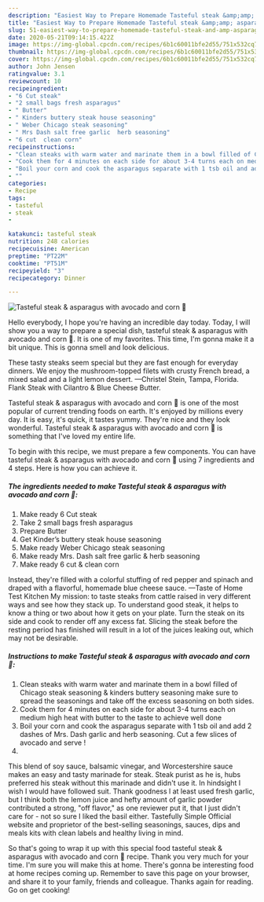 ```yaml
---
description: "Easiest Way to Prepare Homemade Tasteful steak &amp;amp; asparagus with avocado and corn 🤤"
title: "Easiest Way to Prepare Homemade Tasteful steak &amp;amp; asparagus with avocado and corn 🤤"
slug: 51-easiest-way-to-prepare-homemade-tasteful-steak-and-amp-asparagus-with-avocado-and-corn
date: 2020-05-21T09:14:15.422Z
image: https://img-global.cpcdn.com/recipes/6b1c60011bfe2d55/751x532cq70/tasteful-steak-asparagus-with-avocado-and-corn-🤤-recipe-main-photo.jpg
thumbnail: https://img-global.cpcdn.com/recipes/6b1c60011bfe2d55/751x532cq70/tasteful-steak-asparagus-with-avocado-and-corn-🤤-recipe-main-photo.jpg
cover: https://img-global.cpcdn.com/recipes/6b1c60011bfe2d55/751x532cq70/tasteful-steak-asparagus-with-avocado-and-corn-🤤-recipe-main-photo.jpg
author: John Jensen
ratingvalue: 3.1
reviewcount: 10
recipeingredient:
- "6 Cut steak"
- "2 small bags fresh asparagus"
- " Butter"
- " Kinders buttery steak house seasoning"
- " Weber Chicago steak seasoning"
- " Mrs Dash salt free garlic  herb seasoning"
- "6 cut  clean corn"
recipeinstructions:
- "Clean steaks with warm water and marinate them in a bowl filled of Chicago steak seasoning &amp; kinders buttery seasoning make sure to spread the seasonings and take off the excess seasoning on both sides."
- "Cook them for 4 minutes on each side for about 3-4 turns each on medium high heat with butter to the taste to achieve well done"
- "Boil your corn and cook the asparagus separate with 1 tsb oil and add 2 dashes of Mrs. Dash garlic and herb seasoning. Cut a few slices of avocado and serve !"
- ""
categories:
- Recipe
tags:
- tasteful
- steak
- 

katakunci: tasteful steak  
nutrition: 248 calories
recipecuisine: American
preptime: "PT22M"
cooktime: "PT51M"
recipeyield: "3"
recipecategory: Dinner

---
```



![Tasteful steak &amp; asparagus with avocado and corn 🤤](https://img-global.cpcdn.com/recipes/6b1c60011bfe2d55/751x532cq70/tasteful-steak-asparagus-with-avocado-and-corn-🤤-recipe-main-photo.jpg)

Hello everybody, I hope you're having an incredible day today. Today, I will show you a way to prepare a special dish, tasteful steak &amp; asparagus with avocado and corn 🤤. It is one of my favorites. This time, I'm gonna make it a bit unique. This is gonna smell and look delicious.

These tasty steaks seem special but they are fast enough for everyday dinners. We enjoy the mushroom-topped filets with crusty French bread, a mixed salad and a light lemon dessert. —Christel Stein, Tampa, Florida. Flank Steak with Cilantro &amp; Blue Cheese Butter.

Tasteful steak &amp; asparagus with avocado and corn 🤤 is one of the most popular of current trending foods on earth. It's enjoyed by millions every day. It is easy, it's quick, it tastes yummy. They're nice and they look wonderful. Tasteful steak &amp; asparagus with avocado and corn 🤤 is something that I've loved my entire life.


To begin with this recipe, we must prepare a few components. You can have tasteful steak &amp; asparagus with avocado and corn 🤤 using 7 ingredients and 4 steps. Here is how you can achieve it.

<!--inarticleads1-->

##### The ingredients needed to make Tasteful steak &amp; asparagus with avocado and corn 🤤:

1. Make ready 6 Cut steak
1. Take 2 small bags fresh asparagus
1. Prepare  Butter
1. Get  Kinder’s buttery steak house seasoning
1. Make ready  Weber Chicago steak seasoning
1. Make ready  Mrs. Dash salt free garlic &amp; herb seasoning
1. Make ready 6 cut &amp; clean corn


Instead, they&#39;re filled with a colorful stuffing of red pepper and spinach and draped with a flavorful, homemade blue cheese sauce. —Taste of Home Test Kitchen My mission: to taste steaks from cattle raised in very different ways and see how they stack up. To understand good steak, it helps to know a thing or two about how it gets on your plate. Turn the steak on its side and cook to render off any excess fat. Slicing the steak before the resting period has finished will result in a lot of the juices leaking out, which may not be desirable. 

<!--inarticleads2-->

##### Instructions to make Tasteful steak &amp; asparagus with avocado and corn 🤤:

1. Clean steaks with warm water and marinate them in a bowl filled of Chicago steak seasoning &amp; kinders buttery seasoning make sure to spread the seasonings and take off the excess seasoning on both sides.
1. Cook them for 4 minutes on each side for about 3-4 turns each on medium high heat with butter to the taste to achieve well done
1. Boil your corn and cook the asparagus separate with 1 tsb oil and add 2 dashes of Mrs. Dash garlic and herb seasoning. Cut a few slices of avocado and serve !
1. 


This blend of soy sauce, balsamic vinegar, and Worcestershire sauce makes an easy and tasty marinade for steak. Steak purist as he is, hubs preferred his steak without this marinade and didn&#39;t use it. In hindsight I wish I would have followed suit. Thank goodness l at least used fresh garlic, but I think both the lemon juice and hefty amount of garlic powder contributed a strong, &#34;off flavor,&#34; as one reviewer put it, that I just didn&#39;t care for - not so sure I liked the basil either. Tastefully Simple Official website and proprietor of the best-selling seasonings, sauces, dips and meals kits with clean labels and healthy living in mind. 

So that's going to wrap it up with this special food tasteful steak &amp; asparagus with avocado and corn 🤤 recipe. Thank you very much for your time. I'm sure you will make this at home. There's gonna be interesting food at home recipes coming up. Remember to save this page on your browser, and share it to your family, friends and colleague. Thanks again for reading. Go on get cooking!
